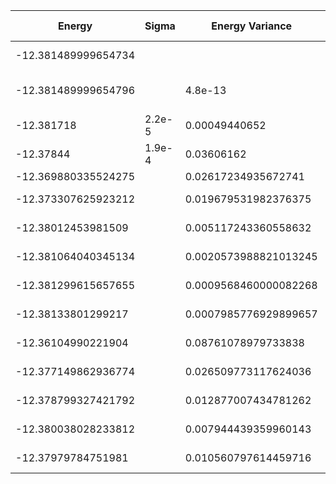 | Energy              | Sigma  | Energy Variance       | DOF | Einf | Method                     | Data Repository |
|---------------------|--------|-----------------------|-----|------|----------------------------|-----------------|
| -12.381489999654734 |        |                       | 10  | 0    | Exact Diagonalization      |                 |
| -12.381489999654796 |        | 4.8e-13               | 10  | 0    | DMRG (bond dimension = 13) |                 |
| -12.381718          | 2.2e-5 | 0.00049440652         | 10  | 0    | RBM (alpha = 1)            |                 |
| -12.37844           | 1.9e-4 | 0.03606162            | 10  | 0    | Jastrow baseline           |                 |
| -12.369880335524275 |        | 0.02617234935672741   | 10  | 0    | VQE HV (d = 8)             |                 |
| -12.373307625923212 |        | 0.019679531982376375  | 10  | 0    | VQE HV (d = 12)            |                 |
| -12.38012453981509  |        | 0.005117243360558632  | 10  | 0    | VQE HV (d = 16)            |                 |
| -12.381064040345134 |        | 0.0020573988821013245 | 10  | 0    | VQE HV (d = 20)            |                 |
| -12.381299615657655 |        | 0.0009568460000082268 | 10  | 0    | VQE HV (d = 24)            |                 |
| -12.38133801299217  |        | 0.0007985776929899657 | 10  | 0    | VQE HV (d = 26)            |                 |
| -12.36104990221904  |        | 0.08761078979733838   | 10  | 0    | VQE R-CX (d = 4)           |                 |
| -12.377149862936774 |        | 0.026509773117624036  | 10  | 0    | VQE R-CX (d = 6)           |                 |
| -12.378799327421792 |        | 0.012877007434781262  | 10  | 0    | VQE R-CX (d = 8)           |                 |
| -12.380038028233812 |        | 0.007944439359960143  | 10  | 0    | VQE R-CX (d = 10)          |                 |
| -12.37979784751981  |        | 0.010560797614459716  | 10  | 0    | VQE R-CX (d = 12)          |                 |

